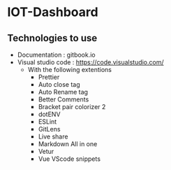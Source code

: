 # IOT-Dashboard
## Technologies to use
 - Documentation : gitbook.io
 - Visual studio code : https://code.visualstudio.com/
   - With the following extentions
     - Prettier
     - Auto close tag
     - Auto Rename tag
     - Better Comments
     - Bracket pair colorizer 2
     - dotENV
     - ESLint
     - GitLens
     - Live share
     - Markdown All in one
     - Vetur
     - Vue VScode snippets
     
     
